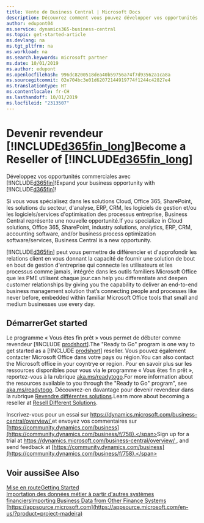 ```yaml
---
title: Vente de Business Central | Microsoft Docs
description: Découvrez comment vous pouvez développer vos opportunités commerciales et devenir un partenaire certifié Microsoft et un revendeur de Business Central.
author: edupont04
ms.service: dynamics365-business-central
ms.topic: get-started-article
ms.devlang: na
ms.tgt_pltfrm: na
ms.workload: na
ms.search.keywords: microsoft partner
ms.date: 10/01/2019
ms.author: edupont
ms.openlocfilehash: 996dc8200518dea40b59756a74f7d93562a1ca8a
ms.sourcegitcommit: 02e704bc3e01d62072144919774f1244c42827e4
ms.translationtype: HT
ms.contentlocale: fr-CH
ms.lasthandoff: 10/01/2019
ms.locfileid: "2313507"
---
```

# <a name="become-a-reseller-of-included365fin_longincludesd365fin_long_mdmd"></a><span data-ttu-id="5a069-103">Devenir revendeur [!INCLUDE[d365fin_long](includes/d365fin_long_md.md)]</span><span class="sxs-lookup"><span data-stu-id="5a069-103">Become a Reseller of [!INCLUDE[d365fin_long](includes/d365fin_long_md.md)]</span></span>
<span data-ttu-id="5a069-104">Développez vos opportunités commerciales avec [!INCLUDE[d365fin](includes/d365fin_md.md)]!</span><span class="sxs-lookup"><span data-stu-id="5a069-104">Expand your business opportunity with [!INCLUDE[d365fin](includes/d365fin_md.md)]!</span></span>  

<span data-ttu-id="5a069-105">Si vous vous spécialisez dans les solutions Cloud, Office 365, SharePoint, les solutions du secteur, d'analyse, ERP, CRM, les logiciels de gestion et/ou les logiciels/services d'optimisation des processus entreprise, Business Central représente une nouvelle opportunité.</span><span class="sxs-lookup"><span data-stu-id="5a069-105">If you specialize in Cloud solutions, Office 365, SharePoint, industry solutions, analytics, ERP, CRM, accounting software, and/or business process optimization software/services, Business Central is a new opportunity.</span></span>   

[!INCLUDE[d365fin](includes/d365fin_md.md)] <span data-ttu-id="5a069-106">peut vous permettre de différencier et d'approfondir les relations client en vous donnant la capacité de fournir une solution de bout en bout de gestion d'entreprise qui connecte les utilisateurs et les processus comme jamais, intégrée dans les outils familiers Microsoft Office que les PME utilisent chaque jour.</span><span class="sxs-lookup"><span data-stu-id="5a069-106">can help you differentiate and deepen customer relationships by giving you the capability to deliver an end-to-end business management solution that’s connecting people and processes like never before, embedded within familiar Microsoft Office tools that small and medium businesses use every day.</span></span>  

## <a name="get-started"></a><span data-ttu-id="5a069-107">Démarrer</span><span class="sxs-lookup"><span data-stu-id="5a069-107">Get started</span></span>

<span data-ttu-id="5a069-108">Le programme « Vous êtes fin prêt » vous permet de débuter comme revendeur [!INCLUDE [prodshort](includes/prodshort.md)].</span><span class="sxs-lookup"><span data-stu-id="5a069-108">The "Ready to Go" program is one way to get started as a [!INCLUDE [prodshort](includes/prodshort.md)] reseller.</span></span> <span data-ttu-id="5a069-109">Vous pouvez également contacter Microsoft Office dans votre pays ou région.</span><span class="sxs-lookup"><span data-stu-id="5a069-109">You can also contact the Microsoft office in your coyntrye or region.</span></span> <span data-ttu-id="5a069-110">Pour en savoir plus sur les ressources disponibles pour vous via le programme « Vous êtes fin prêt », reportez-vous à la rubrique [aka.ms/readytogo](https://aka.ms/readytogo).</span><span class="sxs-lookup"><span data-stu-id="5a069-110">For more information about the resources available to you through the "Ready to Go" program", see [aka.ms/readytogo](https://aka.ms/readytogo).</span></span> <span data-ttu-id="5a069-111">Découvrez-en davantage pour devenir revendeur dans la rubrique [Revendre différentes solutions](/dynamics365/business-central/dev-itpro/developer/readiness/readiness-reseller).</span><span class="sxs-lookup"><span data-stu-id="5a069-111">Learn more about becoming a reseller at [Resell Different Solutions](/dynamics365/business-central/dev-itpro/developer/readiness/readiness-reseller).</span></span>  

<span data-ttu-id="5a069-112">Inscrivez-vous pour un essai sur [https://dynamics.microsoft.com/business-central/overview/ ](https://dynamics.microsoft.com/en-us/business-central/overview/
) et envoyez vos commentaires sur [https://community.dynamics.com/business](https://community.dynamics.com/business/f/758).</span><span class="sxs-lookup"><span data-stu-id="5a069-112">Sign up for a trial at [https://dynamics.microsoft.com/business-central/overview/ ](https://dynamics.microsoft.com/en-us/business-central/overview/
), and send feedback at [https://community.dynamics.com/business](https://community.dynamics.com/business/f/758).</span></span>  

## <a name="see-also"></a><span data-ttu-id="5a069-113">Voir aussi</span><span class="sxs-lookup"><span data-stu-id="5a069-113">See Also</span></span>

[<span data-ttu-id="5a069-114">Mise en route</span><span class="sxs-lookup"><span data-stu-id="5a069-114">Getting Started</span></span>](product-get-started.md)  
[<span data-ttu-id="5a069-115">Importation des données métier à partir d'autres systèmes financiers</span><span class="sxs-lookup"><span data-stu-id="5a069-115">Importing Business Data from Other Finance Systems</span></span>](across-import-data-configuration-packages.md)  
[https://appsource.microsoft.com](https://appsource.microsoft.com/en-us/?product=project-madeira)  
